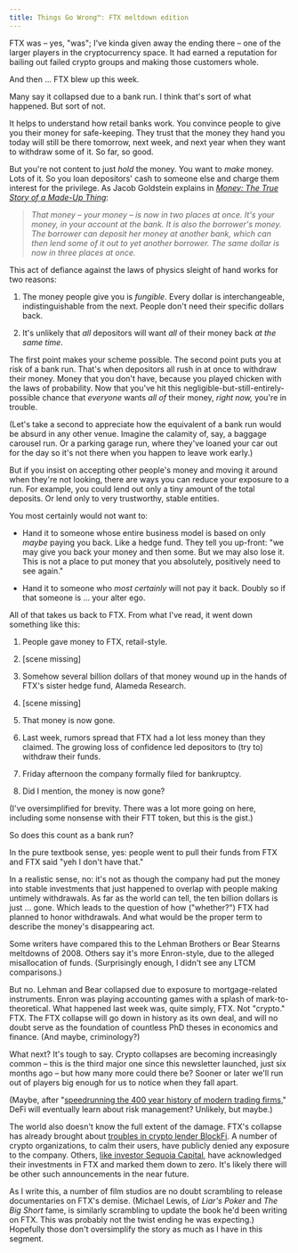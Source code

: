 ```yaml
---
title: Things Go Wrong™: FTX meltdown edition
---
```


FTX was – yes, "was"; I've kinda given away the ending there – one of the larger players in the cryptocurrency space. It had earned a reputation for bailing out failed crypto groups and making those customers whole.

And then … FTX blew up this week.

Many say it collapsed due to a bank run. I think that's sort of what happened. But sort of not.

It helps to understand how retail banks work. You convince people to give you their money for safe-keeping. They trust that the money they hand you today will still be there tomorrow, next week, and next year when they want to withdraw some of it. So far, so good.

But you're not content to just *hold* the money. You want to *make* money. Lots of it. So you loan depositors' cash to someone else and charge them interest for the privilege. As Jacob Goldstein explains in [*Money: The True Story of a Made-Up Thing*](https://www.goodreads.com/book/show/50358103-money):

> *That money – your money – is now in two places at once. It's your money, in your account at the bank. It is also the borrower's money. The borrower can deposit her money at another bank, which can then lend some of it out to yet another borrower. The same dollar is now in three places at once.*

This act of defiance against the laws of physics sleight of hand works for two reasons:

1.  The money people give you is *fungible*. Every dollar is interchangeable, indistinguishable from the next. People don't need their specific dollars back.
    
2.  It's unlikely that *all* depositors will want *all* of their money back *at the same time*.
    

The first point makes your scheme possible. The second point puts you at risk of a bank run. That's when depositors all rush in at once to withdraw their money. Money that you don't have, because you played chicken with the laws of probability. Now that you've hit this negligible-but-still-entirely-possible chance that *everyone* wants *all of* their money, *right now,* you're in trouble.

(Let's take a second to appreciate how the equivalent of a bank run would be absurd in any other venue. Imagine the calamity of, say, a baggage carousel run. Or a parking garage run, where they've loaned your car out for the day so it's not there when you happen to leave work early.)

But if you insist on accepting other people's money and moving it around when they're not looking, there are ways you can reduce your exposure to a run. For example, you could lend out only a tiny amount of the total deposits. Or lend only to very trustworthy, stable entities.

You most certainly would not want to:

-   Hand it to someone whose entire business model is based on only *maybe* paying you back. Like a hedge fund. They tell you up-front: "we may give you back your money and then some. But we may also lose it. This is not a place to put money that you absolutely, positively need to see again."
    
-   Hand it to someone who *most certainly* will not pay it back. Doubly so if that someone is … your alter ego.
    

All of that takes us back to FTX. From what I've read, it went down something like this:

1.  People gave money to FTX, retail-style.
    
2.  \[scene missing\]
    
3.  Somehow several billion dollars of that money wound up in the hands of FTX's sister hedge fund, Alameda Research.
    
4.  \[scene missing\]
    
5.  That money is now gone.
    
6.  Last week, rumors spread that FTX had a lot less money than they claimed. The growing loss of confidence led depositors to (try to) withdraw their funds.
    
7.  Friday afternoon the company formally filed for bankruptcy.
    
8.  Did I mention, the money is now gone?
    

(I've oversimplified for brevity. There was a lot more going on here, including some nonsense with their FTT token, but this is the gist.)

So does this count as a bank run?

In the pure textbook sense, yes: people went to pull their funds from FTX and FTX said "yeh I don't have that."

In a realistic sense, no: it's not as though the company had put the money into stable investments that just happened to overlap with people making untimely withdrawals. As far as the world can tell, the ten billion dollars is just … gone. Which leads to the question of how ("whether?") FTX had planned to honor withdrawals. And what would be the proper term to describe the money's disappearing act.

Some writers have compared this to the Lehman Brothers or Bear Stearns meltdowns of 2008. Others say it's more Enron-style, due to the alleged misallocation of funds. (Surprisingly enough, I didn't see any LTCM comparisons.)

But no. Lehman and Bear collapsed due to exposure to mortgage-related instruments. Enron was playing accounting games with a splash of mark-to-theoretical. What happened last week was, quite simply, FTX. Not "crypto." FTX. The FTX collapse will go down in history as its own deal, and will no doubt serve as the foundation of countless PhD theses in economics and finance. (And maybe, criminology?)

What next? It's tough to say. Crypto collapses are becoming increasingly common – this is the third major one since this newsletter launched, just six months ago – but how many more could there be? Sooner or later we'll run out of players big enough for us to notice when they fall apart.

(Maybe, after "[speedrunning the 400 year history of modern trading firms](https://www.blockandmortar.xyz/newsletter/its-all-connected-and-thats-the-problem#-things-go-wrong-terraform-labs-celsius-three-arrows-capital-and-systemic-risk)," DeFi will eventually learn about risk management? Unlikely, but maybe.)

The world also doesn't know the full extent of the damage. FTX's collapse has already brought about [troubles in crypto lender BlockFi](https://www.coindesk.com/business/2022/11/10/crypto-lender-blockfi-pauses-withdrawals-in-wake-of-ftx-collapse/). A number of crypto organizations, to calm their users, have publicly denied any exposure to the company. Others, [like investor Sequoia Capital,](https://techcrunch.com/2022/11/09/sequoia-capital-marks-its-ftx-investment-down-to-zero-dollars/) have acknowledged their investments in FTX and marked them down to zero. It's likely there will be other such announcements in the near future.

As I write this, a number of film studios are no doubt scrambling to release documentaries on FTX's demise. (Michael Lewis, of *Liar's Poker* and *The Big Short* fame, is similarly scrambling to update the book he'd been writing on FTX. This was probably not the twist ending he was expecting.) Hopefully those don't oversimplify the story as much as I have in this segment.
